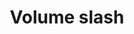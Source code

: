 ---
title: Volume slash
tags: ["volume", "slash", "sound", "audio", "level", "meter", "measurement", "mute"]
icon: volume-slash
svg: '<svg xmlns="http://www.w3.org/2000/svg" width="24" height="24" fill="none" viewBox="0 0 24 24" stroke-width="1.5" stroke-linecap="round" stroke-linejoin="round" stroke="currentColor"><path d="M18.1 19c3.715-3.715 3.86-9.648.436-13.536M16 16a5.657 5.657 0 0 0 0-8M3 21l4.16-4.16M21 3l-2.464 2.464m0 0L13 11m0 0v10c-2.846 0-5.098-3.029-5.84-4.16M13 11l-5.84 5.84M13 7V3C9.5 3 6.9 7.505 6.9 7.505S3 6.92 3 8.505v6.914c0 .39.236.65.59.818"/></svg>'
---